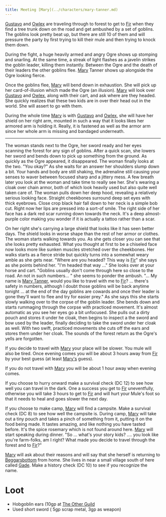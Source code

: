 ```yaml
---
title: Meeting [Mary](../characters/mary-tanner.md)
---
```


[Gustavo](../characters/gustavo.md) and [Owlex](../characters/owlex.md) are traveling through to forest to get to [Fir](../places/fir.md) when they find a tree trunk down on the road and get ambushed by a set of goblins. The goblins look pretty beat up, but there are still 10 of them and will pressure the party by first trying to kill their mule and then trying to knock them down. 

During the fight, a huge heavily armed and angry Ogre shows up stomping and snarling. At the same time, a streak of light flashes as a javelin strikes the goblin leader, killing them instantly. Between the Ogre and the death of their leaders the other goblins flee. [Mary](../characters/mary-tanner.md) Tanner shows up alongside the Ogre looking fierce.

Once the goblins flee, [Mary](../characters/mary-tanner.md) will bend down in exhaustion. She will pick up her card-of-illusion which made the Ogre (an illusion). [Mary](../characters/mary-tanner.md) will look over [Gustavo](../characters/gustavo.md) and [Owlex](../characters/owlex.md), along with their cart, and ask where are they headed. She quickly realizes that these two kids are in over their head out in the world. She will assert to go with them.

During the whole time [Mary](../characters/mary-tanner.md) is with [Gustavo](../characters/gustavo.md) and [Owlex](../characters/owlex.md), she will have her shield on her right arm, mounted in such a way that it looks likes her armored arm is holding it. Really, it is fastened as well as the armor arm since her whole arm is missing and bandaged underneath.

-----

The woman stands next to the Ogre, her sword ready and her eyes scanning the forest for any sign of goblins. After a quick scan, she lowers her sword and bends down to pick up something from the ground. As quickly as the Ogre appeared, it disappeared. The woman finally looks at the two. "You okay?" As she waits for an answer her shoulders slump down a bit. Your hands and body are still shaking, the adrenaline still causing your senses to waver between focused sharp and a jittery mess. A few breath later you look at the woman and take time to really see her. She's wearing a cloak over chain armor, both of which look heavily used but also quite well taken care of. The woman pulls down her deep hood, revealing a relatively serious looking face. Straight cheekbones surround deep set eyes with thick eyebrows. Close crop black hair fall down to her neck is a simple bob cut. Right now her lips are pressed into a sort-of smile. The right side of her face has a dark red scar running down towards the neck. It's a deep almost-purple color making you wonder if it is actually a tattoo rather than a scar. 

On her right she's carrying a large shield that looks like it has seen better days. The shield looks in worse shape than the rest of her armor or clothes. The woman starts walking towards you. As she gets closer you can see that she looks pretty exhausted. What you thought at first to be a chiseled face now looks more like sunken muscles stretched over the cheekbones. Her walks starts as a fierce stride but quickly turns into a somewhat weary amble as she gets near. "Where are you headed? This way is [Fir](../places/fir.md)" she says as she points behind her. "I'm headed that way ..." She looks over at your horse and cart. "Goblins usually don't come through here so close to the road. An not in such numbers... " she seems to ponder the ambush. "... My name is [Mary Tanner](../characters/mary-tanner.md), would you like to travel with me to [Fir](../places/fir.md)? ... there's safety in numbers, although I doubt those goblins will be back anytime tonight ... at the end of the day goblins are cowards and once their leader is gone they'll want to flee and try for easier prey." As she says this she starts slowly walking over to the corpse of the goblin leader. She bends down and starts rummaging through the corpse with practiced movement. It's almost automatic as you see her eyes go a bit unfocused. She pulls out a dirty pouch and stores it under he cloak, then begins to inspect a the sword and bow used by the leader, finally deciding to take the sword under her cloak as well. With two swift, practiced movements she cuts off the ears and stores them under her cloak. The sounds of the forest return as the Ogre's yells are forgotten.

If you decide to travel with [Mary](../characters/mary-tanner.md) your place will be slower. You mule will also be tired. Once evening comes you will be about 3 hours away from [Fir](../places/fir.md) by your best guess (at least [Mary's](../characters/mary-tanner.md) guess).

If you do not travel with [Mary](../characters/mary-tanner.md) you will be about 1 hour away when evening comes.

If you choose to hurry onward make a survival check (DC 12) to see how well you can travel in the dark. One a success you get to [Fir](../places/fir.md) uneventfully, otherwise you will take 3 hours to get to [Fir](../places/fir.md) and will hurt your Mule's foot so that it needs to heal and goes slower the next day.

If you choose to make camp, [Mary](../characters/mary-tanner.md) will find a campsite. Make a survival check (DC 8) to see how well the campsite is. During camp, [Mary](../characters/mary-tanner.md) will take out a tiny pouch and takes a pinch of something from it, putting it on the food being made. It tastes amazing, and like nothing you have tasted before. It's the spice rosemary which is not found around here. [Mary](../characters/mary-tanner.md) will start speaking during dinner. "So ... what's your story kids? .... you look like you're farm-folks, am I right? What made you decide to travel through the forest and to [Fir](../places/fir.md)?"

[Mary](../characters/mary-tanner.md) will ask about their reasons and will say that she herself is returning to [Beggarsbottom](../places/beggarsbottom.md) from home. She lives in near a small village south of here called [Gade](../places/gade.md). Make a history check (DC 10) to see if you recognize the name.


# Loot

- Hobgoblin ears (10gp at [The Other Guild](../places/other-guild.md)
- Used short sword ( 5gp scrap metal, 3gp as weapon)

<!--  LocalWords:  gp
 -->
